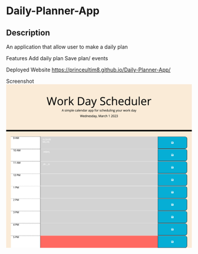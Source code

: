 # Daily-Planner-App


## Description

An application that allow user to make a daily plan

Features
Add daily plan
Save plan/ events


Deployed Website
https://princeultim8.github.io/Daily-Planner-App/


Screenshot
<img src="./screencapture.png" alt="web capture" />